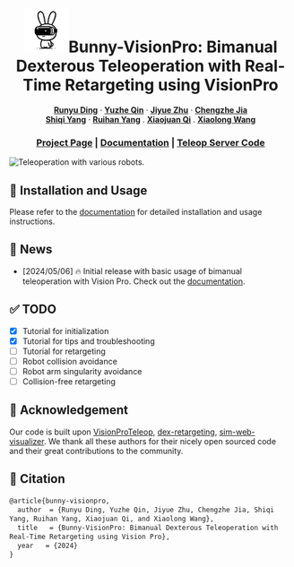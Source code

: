 <!-- PROJECT LOGO -->

<p align="center">

  <h1 align="center"><img src="docs/assets/logo/bunny.png" width="80">Bunny-VisionPro: Bimanual Dexterous Teleoperation with Real-Time Retargeting using VisionPro</h1>
  <p align="center">
    <a href="https://dingry.github.io/"><strong>Runyu Ding</strong></a>
    ·
    <a href="https://yzqin.github.io/"><strong>Yuzhe Qin</strong></a>
    ·
    <a href="https://jiyuezh.github.io/"><strong>Jiyue Zhu</strong></a>
    ·
    <a href="https://www.researchgate.net/profile/Chengzhe-Jia"><strong>Chengzhe Jia</strong></a>
    <br>
    <a href="https://aaronyang1223.github.io/"><strong>Shiqi Yang</strong></a>
    ·
    <a href="https://rchalyang.github.io/"><strong>Ruihan Yang</strong></a>
    .
    <a href="https://xjqi.github.io/"><strong>Xiaojuan Qi</strong></a>
    .
    <a href="https://xiaolonw.github.io/"><strong>Xiaolong Wang</strong></a>
  </p>
  <h3 align="center"><a href="https://dingry.github.io/projects/bunny_visionpro.html">Project Page</a> | <a href="https://dingry.github.io/BunnyVisionPro/">Documentation</a> | <a href="https://github.com/Dingry/bunny_teleop_server">Teleop Server Code</a> </h3>
  <div align="center"></div>
</p>

<img src="docs/assets/images/Multi_Robot.webp" alt="Teleoperation with various robots.">

## :wrench: Installation and Usage

Please refer to the [documentation](https://dingry.github.io/BunnyVisionPro/) for detailed installation and usage
instructions.

## :tada: News

- [2024/05/06] :fire: Initial release with basic usage of bimanual teleoperation with Vision Pro. Check out
  the [documentation](https://dingry.github.io/BunnyVisionPro/).

## :white_check_mark: TODO

- [x] Tutorial for initialization
- [x] Tutorial for tips and troubleshooting
- [ ] Tutorial for retargeting
- [ ] Robot collision avoidance
- [ ] Robot arm singularity avoidance
- [ ] Collision-free retargeting

## :seedling: Acknowledgement

Our code is built
upon [VisionProTeleop](https://github.com/Improbable-AI/VisionProTeleop), [dex-retargeting](https://github.com/dexsuite/dex-retargeting), [sim-web-visualizer](https://github.com/NVlabs/sim-web-visualizer).
We thank all these authors for their nicely open sourced code and their great contributions to the community.

## :rabbit: Citation

```
@article{bunny-visionpro,
  author  = {Runyu Ding, Yuzhe Qin, Jiyue Zhu, Chengzhe Jia, Shiqi Yang, Ruihan Yang, Xiaojuan Qi, and Xiaolong Wang},
  title   = {Bunny-VisionPro: Bimanual Dexterous Teleoperation with Real-Time Retargeting using Vision Pro},
  year   = {2024}
}
```
